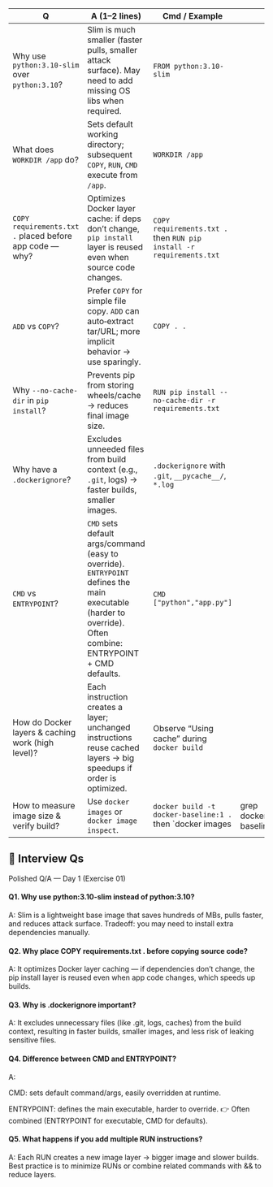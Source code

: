 | Q                                                       | A (1–2 lines)                                                                                                                                                | Cmd / Example                                                        |                        |
| ------------------------------------------------------- | ------------------------------------------------------------------------------------------------------------------------------------------------------------ | -------------------------------------------------------------------- | ---------------------- |
| Why use `python:3.10-slim` over `python:3.10`?          | Slim is much smaller (faster pulls, smaller attack surface). May need to add missing OS libs when required.                                                  | `FROM python:3.10-slim`                                              |                        |
| What does `WORKDIR /app` do?                            | Sets default working directory; subsequent `COPY`, `RUN`, `CMD` execute from `/app`.                                                                         | `WORKDIR /app`                                                       |                        |
| `COPY requirements.txt .` placed before app code — why? | Optimizes Docker layer cache: if deps don’t change, `pip install` layer is reused even when source code changes.                                             | `COPY requirements.txt .` then `RUN pip install -r requirements.txt` |                        |
| `ADD` vs `COPY`?                                        | Prefer `COPY` for simple file copy. `ADD` can auto‑extract tar/URL; more implicit behavior → use sparingly.                                                  | `COPY . .`                                                           |                        |
| Why `--no-cache-dir` in `pip install`?                  | Prevents pip from storing wheels/cache → reduces final image size.                                                                                           | `RUN pip install --no-cache-dir -r requirements.txt`                 |                        |
| Why have a `.dockerignore`?                             | Excludes unneeded files from build context (e.g., `.git`, logs) → faster builds, smaller images.                                                             | `.dockerignore` with `.git`, `__pycache__/`, `*.log`                 |                        |
| `CMD` vs `ENTRYPOINT`?                                  | `CMD` sets default args/command (easy to override). `ENTRYPOINT` defines the main executable (harder to override). Often combine: ENTRYPOINT + CMD defaults. | `CMD ["python","app.py"]`                                            |                        |
| How do Docker layers & caching work (high level)?       | Each instruction creates a layer; unchanged instructions reuse cached layers → big speedups if order is optimized.                                           | Observe “Using cache” during `docker build`                          |                        |
| How to measure image size & verify build?               | Use `docker images` or `docker image inspect`.                                                                                                               | `docker build -t docker-baseline:1 .` then \`docker images           | grep docker-baseline\` |

## 🎤 Interview Qs 
Polished Q/A — Day 1 (Exercise 01) 

#### Q1. Why use python:3.10-slim instead of python:3.10?

 A: Slim is a lightweight base image that saves hundreds of MBs, pulls faster, and reduces attack surface. Tradeoff: you may need to install extra dependencies manually.

#### Q2. Why place COPY requirements.txt . before copying source code?

A: It optimizes Docker layer caching — if dependencies don’t change, the pip install layer is reused even when app code changes, which speeds up builds.

#### Q3. Why is .dockerignore important?

A: It excludes unnecessary files (like .git, logs, caches) from the build context, resulting in faster builds, smaller images, and less risk of leaking sensitive files.

#### Q4. Difference between CMD and ENTRYPOINT?

A:

CMD: sets default command/args, easily overridden at runtime.

ENTRYPOINT: defines the main executable, harder to override.
👉 Often combined (ENTRYPOINT for executable, CMD for defaults).

#### Q5. What happens if you add multiple RUN instructions?

A: Each RUN creates a new image layer → bigger image and slower builds. Best practice is to minimize RUNs or combine related commands with && to reduce layers.
